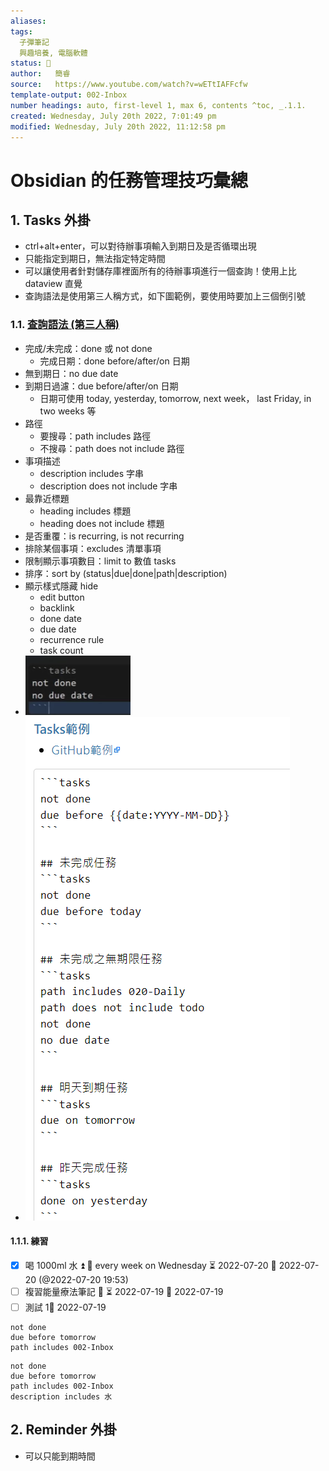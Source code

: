 ```yaml
---
aliases:    
tags: 
  子彈筆記 
  興趣培養, 電腦軟體 
status: 🌱
author:   簡睿 
source:   https://www.youtube.com/watch?v=wETtIAFFcfw 
template-output: 002-Inbox
number headings: auto, first-level 1, max 6, contents ^toc, _.1.1.
created: Wednesday, July 20th 2022, 7:01:49 pm
modified: Wednesday, July 20th 2022, 11:12:58 pm
---
```

# Obsidian 的任務管理技巧彙總

## 1. Tasks 外掛
- ctrl+alt+enter，可以對待辦事項輸入到期日及是否循環出現
- 只能指定到期日，無法指定特定時間
- 可以讓使用者針對儲存庫裡面所有的待辦事項進行一個查詢！使用上比 dataview 直覺
- 查詢語法是使用第三人稱方式，如下圖範例，要使用時要加上三個倒引號

### 1.1. [查詢語法 (第三人稱)](http://jdev.tw/blog/6858#top "Back to top")
- 完成/未完成：done 或 not done
    - 完成日期：done before/after/on 日期
- 無到期日：no due date
- 到期日過濾：due before/after/on 日期
    - 日期可使用 today, yesterday, tomorrow, next week， last Friday, in two weeks 等
- 路徑
    - 要搜尋：path includes 路徑
    - 不搜尋：path does not include 路徑
- 事項描述
    -   description includes 字串
    -   description does not include 字串
- 最靠近標題
    -   heading includes 標題
    -   heading does not include 標題
- 是否重覆：is recurring, is not recurring
- 排除某個事項：excludes 清單事項
- 限制顯示事項數目：limit to 數值 tasks
- 排序：sort by (status|due|done|path|description)
- 顯示樣式隱藏 hide
    -   edit button
    -   backlink
    -   done date
    -   due date
    -   recurrence rule
    -   task count
- ![01|200](https://raw.githubusercontent.com/hoonsor/upgit-Obsidian/main/2022/07/20/upgit_20220720_1658315166.png)
- ![01|250](https://raw.githubusercontent.com/hoonsor/upgit-Obsidian/main/2022/07/20/upgit_20220720_1658316731.png)

#### 1.1.1. 練習
- [x] 喝 1000ml 水 ⏫ 🔁 every week on Wednesday ⏳ 2022-07-20 📅 2022-07-20 (@2022-07-20 19:53)
- [ ] 複習能量療法筆記 🔽 ⏳ 2022-07-19 📅 2022-07-19
- [ ] 測試 1📅 2022-07-19
```tasks
not done
due before tomorrow  
path includes 002-Inbox
```

```tasks
not done
due before tomorrow  
path includes 002-Inbox
description includes 水
```



## 2. Reminder 外掛
- 可以只能到期時間